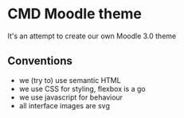 # CMD Moodle theme
It's an attempt to create our own Moodle 3.0 theme

## Conventions
- we (try to) use semantic HTML
- we use CSS for styling, flexbox is a go
- we use javascript for behaviour
- all interface images are svg
